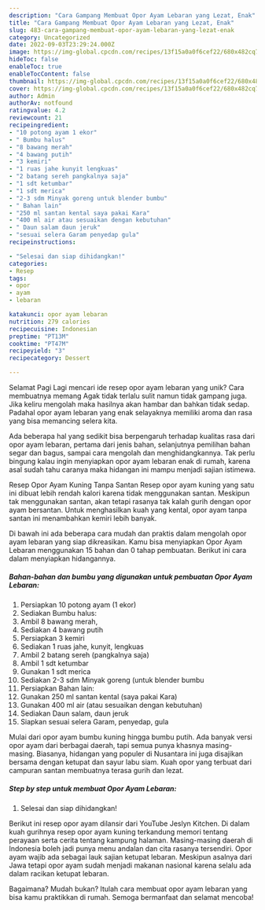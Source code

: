 ```yaml
---
description: "Cara Gampang Membuat Opor Ayam Lebaran yang Lezat, Enak"
title: "Cara Gampang Membuat Opor Ayam Lebaran yang Lezat, Enak"
slug: 483-cara-gampang-membuat-opor-ayam-lebaran-yang-lezat-enak
category: Uncategorized
date: 2022-09-03T23:29:24.000Z
image: https://img-global.cpcdn.com/recipes/13f15a0a0f6cef22/680x482cq70/opor-ayam-lebaran-foto-resep-utama.jpg
hideToc: false
enableToc: true
enableTocContent: false
thumbnail: https://img-global.cpcdn.com/recipes/13f15a0a0f6cef22/680x482cq70/opor-ayam-lebaran-foto-resep-utama.jpg
cover: https://img-global.cpcdn.com/recipes/13f15a0a0f6cef22/680x482cq70/opor-ayam-lebaran-foto-resep-utama.jpg
author: Admin
authorAv: notfound
ratingvalue: 4.2
reviewcount: 21
recipeingredient:
- "10 potong ayam 1 ekor"
- " Bumbu halus"
- "8 bawang merah"
- "4 bawang putih"
- "3 kemiri"
- "1 ruas jahe kunyit lengkuas"
- "2 batang sereh pangkalnya saja"
- "1 sdt ketumbar"
- "1 sdt merica"
- "2-3 sdm Minyak goreng untuk blender bumbu"
- " Bahan lain"
- "250 ml santan kental saya pakai Kara"
- "400 ml air atau sesuaikan dengan kebutuhan"
- " Daun salam daun jeruk"
- "sesuai selera Garam penyedap gula"
recipeinstructions:

- "Selesai dan siap dihidangkan!"
categories:
- Resep
tags:
- opor
- ayam
- lebaran

katakunci: opor ayam lebaran 
nutrition: 279 calories
recipecuisine: Indonesian
preptime: "PT13M"
cooktime: "PT47M"
recipeyield: "3"
recipecategory: Dessert

---
```



Selamat Pagi Lagi mencari ide resep opor ayam lebaran yang unik? Cara membuatnya memang Agak tidak terlalu sulit namun tidak gampang juga. Jika keliru mengolah maka hasilnya akan hambar dan bahkan tidak sedap. Padahal opor ayam lebaran yang enak selayaknya memiliki aroma dan rasa yang bisa memancing selera kita.


Ada beberapa hal yang sedikit bisa berpengaruh terhadap kualitas rasa dari opor ayam lebaran, pertama dari jenis bahan, selanjutnya pemilihan bahan segar dan bagus, sampai cara mengolah dan menghidangkannya. Tak perlu bingung kalau ingin menyiapkan opor ayam lebaran enak di rumah, karena asal sudah tahu caranya maka hidangan ini mampu menjadi sajian istimewa.

Resep Opor Ayam Kuning Tanpa Santan Resep opor ayam kuning yang satu ini dibuat lebih rendah kalori karena tidak menggunakan santan. Meskipun tak menggunakan santan, akan tetapi rasanya tak kalah gurih dengan opor ayam bersantan. Untuk menghasilkan kuah yang kental, opor ayam tanpa santan ini menambahkan kemiri lebih banyak.


Di bawah ini ada beberapa cara mudah dan praktis dalam mengolah opor ayam lebaran yang siap dikreasikan. Kamu bisa menyiapkan Opor Ayam Lebaran menggunakan 15 bahan dan 0 tahap pembuatan. Berikut ini cara dalam menyiapkan hidangannya.

<!--inarticleads1-->

##### Bahan-bahan dan bumbu yang digunakan untuk pembuatan Opor Ayam Lebaran:

1. Persiapkan 10 potong ayam (1 ekor)
1. Sediakan  Bumbu halus:
1. Ambil 8 bawang merah,
1. Sediakan 4 bawang putih
1. Persiapkan 3 kemiri
1. Sediakan 1 ruas jahe, kunyit, lengkuas
1. Ambil 2 batang sereh (pangkalnya saja)
1. Ambil 1 sdt ketumbar
1. Gunakan 1 sdt merica
1. Sediakan 2-3 sdm Minyak goreng (untuk blender bumbu
1. Persiapkan  Bahan lain:
1. Gunakan 250 ml santan kental (saya pakai Kara)
1. Gunakan 400 ml air (atau sesuaikan dengan kebutuhan)
1. Sediakan  Daun salam, daun jeruk
1. Siapkan sesuai selera Garam, penyedap, gula


Mulai dari opor ayam bumbu kuning hingga bumbu putih. Ada banyak versi opor ayam dari berbagai daerah, tapi semua punya khasnya masing-masing. Biasanya, hidangan yang populer di Nusantara ini juga disajikan bersama dengan ketupat dan sayur labu siam. Kuah opor yang terbuat dari campuran santan membuatnya terasa gurih dan lezat. 

<!--inarticleads2-->

##### Step by step untuk membuat Opor Ayam Lebaran:


1. Selesai dan siap dihidangkan!

Berikut ini resep opor ayam dilansir dari YouTube Jeslyn Kitchen. Di dalam kuah gurihnya resep opor ayam kuning terkandung memori tentang perayaan serta cerita tentang kampung halaman. Masing-masing daerah di Indonesia boleh jadi punya menu andalan dan cita rasanya tersendiri. Opor ayam wajib ada sebagai lauk sajian ketupat lebaran. Meskipun asalnya dari Jawa tetapi opor ayam sudah menjadi makanan nasional karena selalu ada dalam racikan ketupat lebaran. 

Bagaimana? Mudah bukan? Itulah cara membuat opor ayam lebaran yang bisa kamu praktikkan di rumah. Semoga bermanfaat dan selamat mencoba!
